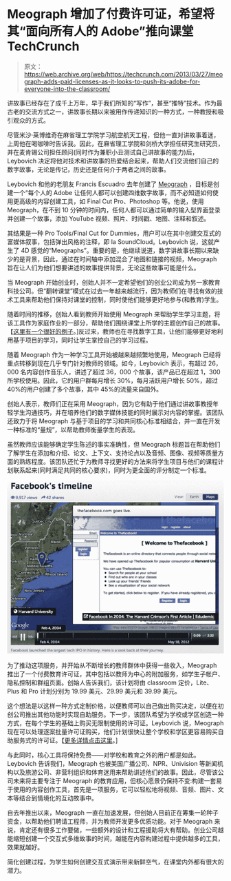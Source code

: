 # Meograph 增加了付费许可证，希望将其“面向所有人的 Adobe”推向课堂 TechCrunch

> 原文：<https://web.archive.org/web/https://techcrunch.com/2013/03/27/meograph-adds-paid-licenses-as-it-looks-to-push-its-adobe-for-everyone-into-the-classroom/>

讲故事已经存在了成千上万年，早于我们所知的“写作”，甚至“推特”技术。作为最古老的交流方式之一，讲故事长期以来被用作传递知识的一种方式，一种教授和吸引观众的方式。

尽管米沙·莱博维奇在麻省理工学院学习航空航天工程，但他一直对讲故事着迷，上周他在喝咖啡时告诉我。因此，在麻省理工学院和剑桥大学担任研究生研究员，并在麦肯锡公司担任顾问(同时作为兼职小丑测试自己讲故事的能力)后，Leybovich 决定将他对技术和讲故事的热爱结合起来，帮助人们交流他们自己的数字故事，无论是传记，历史还是任何介于两者之间的故事。

Leybovich 和他的老朋友 Francis Escuadro 去年创建了 [Meograph](https://web.archive.org/web/20221006135237/http://www.meograph.com/) ，目标是创建一个“每个人的 Adobe 让任何人都可以创建四维数字故事，而不必知道如何使用更高级的内容创建工具，如 Final Cut Pro、Photoshop 等。他说，使用 Meograph，在不到 10 分钟的时间内，任何人都可以通过简单的输入型界面登录并创建一个故事，添加 YouTube 视频、照片、时间戳、地图、注释和叙述。

其结果是一种 Pro Tools/Final Cut for Dummies，用户可以在其中创建交互式的富媒体叙事，包括弹出风格的注释，即 la SoundCloud。Leybovich 说，这就产生了 4D 感觉的“Meographs”。重要的是，他继续说道，数字讲故事长期以来缺少的是背景，因此，通过在时间轴中添加混合了地图和链接的视频，Meograph 旨在让人们为他们想要讲述的故事提供背景，无论这些故事可能是什么。

当 Meograph 开始创业时，创始人并不一定希望他们的创业公司成为另一家教育科技公司。但“翻转课堂”模式在过去一年越来越流行，因为教师们在寻找有效的技术工具来帮助他们保持对课堂的控制，同时使他们能够更好地参与(和教育)学生。

随着时间的推移，创始人看到教师开始使用 Meograph 来帮助学生学习主题，将该工具作为家庭作业的一部分，帮助他们围绕课堂上所学的主题创作自己的故事。【[这里有一个很好的例子](https://web.archive.org/web/20221006135237/http://www.meograph.com/ahughes17/15303/causes-of-the-civil-war)。]反过来，教师也在寻找数字工具，让他们能够更好地利用基于项目的学习，同时让学生掌控自己的学习过程。

随着 Meograph 作为一种学习工具开始被越来越频繁地使用，Meograph 已经将重点转移到现在几乎专门针对教师的领域。如今，Leybovich 表示，有超过 26，000 名内容创作音乐人，讲述了超过 36，000 个故事，该产品已在超过 1，300 所学校使用。因此，它的用户群每月增长 30%，每月活跃用户增长 50%，超过 40%的用户创建了多个故事，其中 45%的流量来自国外。

创始人表示，教师们正在采用 Meograph，因为它有助于他们通过讲故事教授年轻学生沟通技巧，并在培养他们的数字媒体技能的同时展示对内容的掌握。该团队还致力于将 Meograph 与基于项目的学习和共同核心标准相结合，并一直在开发一种标准的“量规”，以帮助教师衡量学生的表现。

虽然教师应该能够确定学生陈述的事实准确性，但 Meograph 标题旨在帮助他们了解学生在添加和介绍、论文、上下文、支持论点以及音频、图像、视频等质量方面的熟练程度。该团队还忙于为教师寻找更好的方法来将学生项目与他们的课程计划联系起来(同时满足共同的核心要求)，同时为更全面的评分制定一个标准。

[![Screen shot 2013-03-26 at 10.33.20 PM](img/b15fd01344ed73a402d3bc4963400866.png)](https://web.archive.org/web/20221006135237/https://beta.techcrunch.com/wp-content/uploads/2013/03/screen-shot-2013-03-26-at-10-33-20-pm.png)

为了推动这项服务，并开始从不断增长的教师群体中获得一些收入，Meograph 推出了一个付费教育许可证，其中包括以教师为中心的附加服务，如学生子帐户、隐私控制和群组页面。创始人告诉我们，该计划将由 classroom 定价，Lite、Plus 和 Pro 计划分别为 19.99 美元、29.99 美元和 39.99 美元。

这个想法是以这样一种方式定制价格，以便教师可以自己做出购买决定，以便在初创公司推出其他功能时实现自助服务。下一步，该团队希望为学校或学区创造一种方式，在每个学生的基础上购买无限制使用的许可证。Leybovich 说，Meograph 现在可以处理逐案批量许可证购买，他们计划很快让整个学校和学区更容易购买自助服务式的许可证。【[更多详情点击这里](https://web.archive.org/web/20221006135237/http://www.meograph.com/education#extras)。]

与此同时，核心工具将保持免费——对学校和教育之外的用户都是如此。Leybovich 告诉我们，Meograph 也被美国广播公司、NPR、Univision 等新闻机构以及旅游公司、非营利组织和体育迷用来帮助讲述他们的故事。因此，尽管该公司未来将主要专注于 Meograph 的教育应用，但核心愿景仍保持不变:构建一套易于使用的内容创作工具，首先是一项服务，它可以轻松地将视频、音频、图片、文本等结合到情境化的互动故事中。

自去年推出以来，Meograph 一直在加速发展，但创始人目前正在筹集一轮种子资金，以帮助他们聘请工程师，并为教师开发更多优质功能。对于 Meograph 来说，肯定还有很多工作要做，一些额外的设计和工程援助将大有帮助。创业公司越能缩短创建一个交互式多维故事的时间，越能在内容构建过程中提供越多的工具，效果就越好。

简化创建过程，为学生如何创建交互式演示带来新鲜空气，在课堂内外都有很大的潜力。